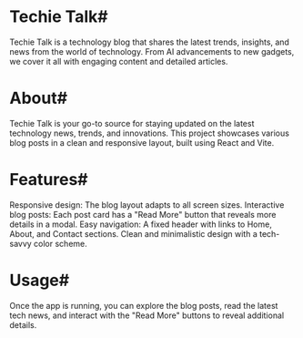 # Techie Talk#
Techie Talk is a technology blog that shares the latest trends, insights, and news from the world of technology. From AI advancements to new gadgets, we cover it all with engaging content and detailed articles.
# About#
Techie Talk is your go-to source for staying updated on the latest technology news, trends, and innovations. This project showcases various blog posts in a clean and responsive layout, built using React and Vite.
# Features#
Responsive design: The blog layout adapts to all screen sizes.
Interactive blog posts: Each post card has a "Read More" button that reveals more details in a modal.
Easy navigation: A fixed header with links to Home, About, and Contact sections.
Clean and minimalistic design with a tech-savvy color scheme.
# Usage#
Once the app is running, you can explore the blog posts, read the latest tech news, and interact with the "Read More" buttons to reveal additional details.
